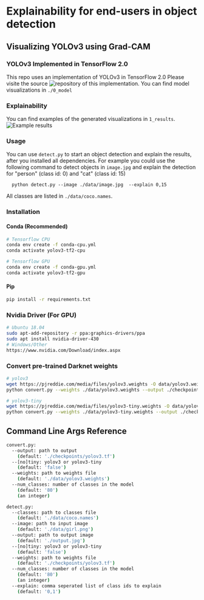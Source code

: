 # Explainability for end-users in object detection
## Visualizing YOLOv3 using Grad-CAM

### YOLOv3 Implemented in TensorFlow 2.0
This repo uses an implementation of YOLOv3 in TensorFlow 2.0
Please visite the source ![repository](https://github.com/zzh8829/yolov3-tf2) of this implementation. You can find model visualizations in `./0_model`

### Explainability
You can find examples of the generated visualizations in `1_results`.
![Example results](https://raw.githubusercontent.com/marvinKrae/yolo-gradcam/public/1_results/nyc_guy/advanced/aggregated/person_small.jpg?token=ALXAHS6QGCESNFYOO5HDQNLATPL62)

### Usage

You can use `detect.py` to start an object detection and explain the results, after you installed all dependencies.
For example you could use the following command to detect objects in `image.jpg` and explain the detection for "person" (class id: 0) and "cat" (class id: 15)
```
  python detect.py --image ./data/image.jpg  --explain 0,15
```
All classes are listed in `./data/coco.names`.

### Installation

#### Conda (Recommended)

```bash
# Tensorflow CPU
conda env create -f conda-cpu.yml
conda activate yolov3-tf2-cpu

# Tensorflow GPU
conda env create -f conda-gpu.yml
conda activate yolov3-tf2-gpu
```

#### Pip

```bash
pip install -r requirements.txt
```

### Nvidia Driver (For GPU)

```bash
# Ubuntu 18.04
sudo apt-add-repository -r ppa:graphics-drivers/ppa
sudo apt install nvidia-driver-430
# Windows/Other
https://www.nvidia.com/Download/index.aspx
```

### Convert pre-trained Darknet weights

```bash
# yolov3
wget https://pjreddie.com/media/files/yolov3.weights -O data/yolov3.weights
python convert.py --weights ./data/yolov3.weights --output ./checkpoints/yolov3.tf

# yolov3-tiny
wget https://pjreddie.com/media/files/yolov3-tiny.weights -O data/yolov3-tiny.weights
python convert.py --weights ./data/yolov3-tiny.weights --output ./checkpoints/yolov3-tiny.tf --tiny
```

## Command Line Args Reference

```bash
convert.py:
  --output: path to output
    (default: './checkpoints/yolov3.tf')
  --[no]tiny: yolov3 or yolov3-tiny
    (default: 'false')
  --weights: path to weights file
    (default: './data/yolov3.weights')
  --num_classes: number of classes in the model
    (default: '80')
    (an integer)

detect.py:
  --classes: path to classes file
    (default: './data/coco.names')
  --image: path to input image
    (default: './data/girl.png')
  --output: path to output image
    (default: './output.jpg')
  --[no]tiny: yolov3 or yolov3-tiny
    (default: 'false')
  --weights: path to weights file
    (default: './checkpoints/yolov3.tf')
  --num_classes: number of classes in the model
    (default: '80')
    (an integer)
  --explain: comma seperated list of class ids to explain
    (default: '0,1')
```